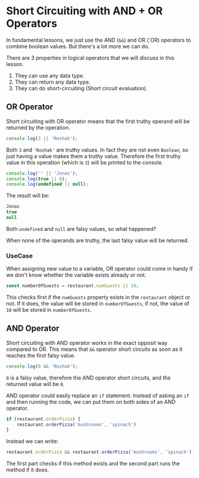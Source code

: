 # Short Circuiting with AND + OR Operators
In fundamental lessons, we just use the AND (`&&`) and OR (`OR) operators to combine boolean values. But there's a lot more we can do.

There are 3 properties in logical operators that we will discuss in this lesson.
1. They can use any data type.
2. They can return any data type.
3. They can do short-circuiting (Short circuit evaluation).

## OR Operator
Short circuiting with OR operator means that the first truthy operand will be returned by the operation.
```js
console.log(3 || 'Roshak');
```
Both `3` and `'Roshak'` are truthy values. In fact they are not even `Boolean`, so just having a value makes them a truthy value. Therefore the first truthy value in this operation (which is `3`) will be printed to the console.

```js
console.log('' || 'Jonas');
console.log(true || 0);
console.log(undefined || null);
```
The result will be:
```js
Jonas
true
null
```
Both `undefined` and `null` are falsy values, so what happened?

When none of the operands are truthy, the last falsy value will be returned.

### UseCase
When assigning new value to a variable, OR operator could come in handy if we don't know whether the variable exists already or not.

```js
const numberOfGuests = restaurant.numGuests || 10;
```
This checks first if the `numGuests` property exists in the `restaurant` object or not. If it does, the value will be stored in `numberOfGuests`, if not, the value of `10` will be stored in `numberOfGuests`.

## AND Operator
Short circuiting with AND operator works in the exact opposit way compared to OR. This means that `&&` operator short circuits as soon as it reaches the first falsy value.

```js
console.log(0 && 'Roshak');
```
`0` is a falsy value, therefore the AND operator short circuits, and the returned value will be `0`.

AND operator could easily replace an `if` statement. Instead of asking an `if` and then running the code, we can put them on both sides of an AND operator.
```js
if (restaurant.orderPizza) {
    restaurant.orderPizza('mushrooms', 'spinach')
}
```
Instead we can write:
```js
restaurant.orderPizza && restaurant.orderPizza('mushrooms', 'spinach');
```
The first part checks if this method exists and the second part runs the method if it does.
